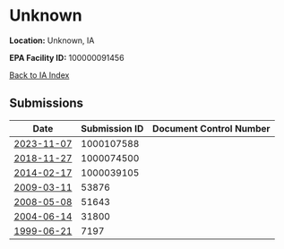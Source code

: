 # Unknown

**Location:** Unknown, IA

**EPA Facility ID:** 100000091456

[Back to IA Index](../../index.md)

## Submissions

| Date | Submission ID | Document Control Number |
|------|--------------|-------------------------|
| [2023-11-07](submissions/1000107588.md) | 1000107588 |  |
| [2018-11-27](submissions/1000074500.md) | 1000074500 |  |
| [2014-02-17](submissions/1000039105.md) | 1000039105 |  |
| [2009-03-11](submissions/53876.md) | 53876 |  |
| [2008-05-08](submissions/51643.md) | 51643 |  |
| [2004-06-14](submissions/31800.md) | 31800 |  |
| [1999-06-21](submissions/7197.md) | 7197 |  |
